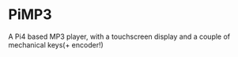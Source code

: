 # PiMP3

A Pi4 based MP3 player, with a touchscreen display and a couple of mechanical keys(+ encoder!)

